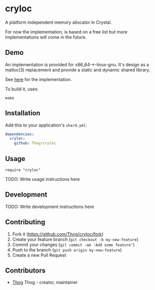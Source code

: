 # cryloc

A platform independent memory allocator in Crystal.

For now the implementation, is based on a free list but more implementations will come in the future.

## Demo

An implementation is provided for x86_64-*-linux-gnu. It's design as a malloc(3) replacement and provide a static and dynamic shared library.

See [here](https://github.com/Thog/cryloc/blob/master/src/linux_prelude.cr) for the implementation.

To build it, uses:
```
make
```

## Installation

Add this to your application's `shard.yml`:

```yaml
dependencies:
  cryloc:
    github: Thog/cryloc
```

## Usage

```crystal
require "cryloc"
```

TODO: Write usage instructions here

## Development

TODO: Write development instructions here

## Contributing

1. Fork it (<https://github.com/Thog/cryloc/fork>)
2. Create your feature branch (`git checkout -b my-new-feature`)
3. Commit your changes (`git commit -am 'Add some feature'`)
4. Push to the branch (`git push origin my-new-feature`)
5. Create a new Pull Request

## Contributors

- [Thog](https://github.com/Thog) Thog - creator, maintainer
